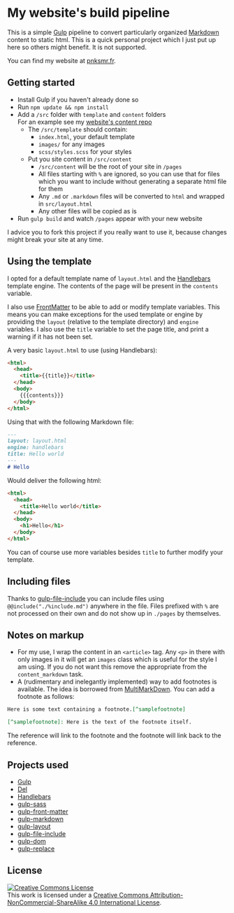 # My website's build pipeline

This is a simple [Gulp](http://gulpjs.com) pipeline to convert particularly organized [Markdown](https://daringfireball.net/projects/markdown/) content to static html. This is a quick personal project which I just put up here so others might benefit. It is not supported.

You can find my website at [pnksmr.fr](https://pnksmr.fr).

## Getting started

* Install Gulp if you haven't already done so
* Run `npm update && npm install`
* Add a `/src` folder with `template` and `content` folders  
  For an example see my [website's content repo](https://github.com/Punksmurf/website-build)
  * The `/src/template` should contain:
    * `index.html`, your default template
    * `images/` for any images
    * `scss/styles.scss` for your styles
  * Put you site content in `/src/content`
    * `/src/content` will be the root of your site in `/pages`
    * All files starting with `%` are ignored, so you can use that for files which you want to include without generating a separate html file for them
    * Any `.md` or `.markdown` files will be converted to `html` and wrapped in `src/layout.html`
    * Any other files will be copied as is
* Run `gulp build` and watch `/pages` appear with your new website

I advice you to fork this project if you really want to use it, because changes might break your site at any time.

## Using the template

I opted for a default template name of `layout.html` and the [Handlebars](http://handlebarsjs.com) template engine. The contents of the page will be present in the `contents` variable.

I also use [FrontMatter](https://jekyllrb.com/docs/frontmatter/) to be able to add or modify template variables. This means you can make exceptions for the used template or engine by providing the `layout` (relative to the template directory) and `engine` variables. I also use the `title` variable to set the page title, and print a warning if it has not been set.

A very basic `layout.html` to use (using Handlebars):
```html
<html>
  <head>
    <title>{{title}}</title>
  </head>
  <body>
    {{{contents}}}
  </body>
</html>
```

Using that with the following Markdown file:
```markdown
---
layout: layout.html
engine: handlebars
title: Hello world
---
# Hello
```

Would deliver the following html:
```html
<html>
  <head>
    <title>Hello world</title>
  </head>
  <body>
    <h1>Hello</h1>
  </body>
</html>
```

You can of course use more variables besides `title` to further modify your template.

## Including files

Thanks to [gulp-file-include](https://github.com/coderhaoxin/gulp-file-include) you can include files using `@@include("./%include.md")` anywhere in the file. Files prefixed with `%` are not processed on their own and do not show up in `./pages` by themselves.

## Notes on markup

* For my use, I wrap the content in an `<article>` tag. Any `<p>` in there with only images in it will get an `images` class which is useful for the style I am using. If you do not want this remove the appropriate from the `content_markdown` task.
* A (rudimentary and inelegantly implemented) way to add footnotes is available. The idea is borrowed from [MultiMarkDown](https://github.com/fletcher/MultiMarkdown/wiki/MultiMarkdown-Syntax-Guide#footnotes). You can add a footnote as follows:
```markdown
Here is some text containing a footnote.[^samplefootnote]

[^samplefootnote]: Here is the text of the footnote itself.
```
The reference will link to the footnote and the footnote will link back to the reference.

## Projects used

* [Gulp](http://gulpjs.com)
* [Del](https://github.com/sindresorhus/del)
* [Handlebars](http://handlebarsjs.com)
* [gulp-sass](https://github.com/dlmanning/gulp-sass)
* [gulp-front-matter](https://github.com/shinnn/gulp-front-matter)
* [gulp-markdown](https://github.com/sindresorhus/gulp-markdown)
* [gulp-layout](https://github.com/macoshita/gulp-layout)
* [gulp-file-include](https://github.com/coderhaoxin/gulp-file-include)
* [gulp-dom](https://github.com/trygve-lie/gulp-dom)
* [gulp-replace](https://github.com/lazd/gulp-replace)

## License

<a rel="license" href="http://creativecommons.org/licenses/by-nc-sa/4.0/"><img alt="Creative Commons License" style="border-width:0" src="https://i.creativecommons.org/l/by-nc-sa/4.0/88x31.png" /></a><br />This work is licensed under a <a rel="license" href="http://creativecommons.org/licenses/by-nc-sa/4.0/">Creative Commons Attribution-NonCommercial-ShareAlike 4.0 International License</a>.
